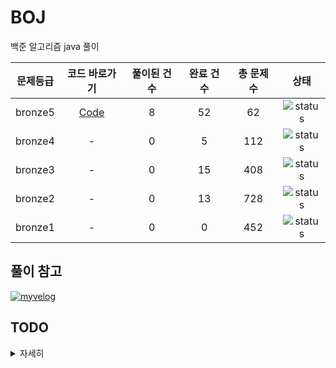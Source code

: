 # BOJ
백준 알고리즘 java 풀이


| 문제등급 | 코드 바로가기              | 풀이된 건 수        | 완료 건 수 | 총 문제 수 |  상태             |
| :--: | :--------------------------: | :-----------------: | :---------:  | :------: |:---------------:|
| bronze5 | [Code](./boj/bronze5) | 8 | 52 | 62 | ![status][Doing] |
| bronze4 | - | 0 | 5 | 112 | ![status][Doing] |
| bronze3 | - | 0 | 15 | 408 | ![status][Doing] |
| bronze2 | - | 0 | 13 | 728 | ![status][Doing] |
| bronze1 | - | 0 | 0 | 452 | ![status][Doing] |

## 풀이 참고

  
[![myvelog](https://img.shields.io/badge/내%20백준%20알고리즘%20정리%20-바로가기-18D6A5)](https://velog.io/@osk3856/series/BOJ)

## TODO

<details>
  <summary>자세히</summary>

- [ ] 08.08(일) 까지 브론즈 5 끝내기

</details>



[DOING]: https://img.shields.io/badge/-진행%20중-31AE0F
